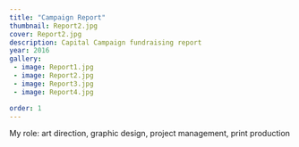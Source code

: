 ```yaml
---
title: "Campaign Report"
thumbnail: Report2.jpg
cover: Report2.jpg
description: Capital Campaign fundraising report
year: 2016
gallery:
 - image: Report1.jpg
 - image: Report2.jpg
 - image: Report3.jpg
 - image: Report4.jpg

order: 1
---
```


My role: art direction, graphic design, project management, print production
